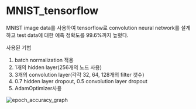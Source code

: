 # MNIST_tensorflow

MNIST image data를 사용하여 tensorflow로 convolution neural network를 설계하고 test data에 대한 예측 정확도를 99.6%까지 높혔다.

사용된 기법
  1. batch normalization 적용
  2. 1개의 hidden layer(256개의 노드 사용)
  3. 3개의 convolution layer(각각 32, 64, 128개의 filter 갯수)
  4. 0.7 hidden layer dropout, 0.5 convolution layer dropout
  5. AdamOptimizer사용
  
  ![epoch_accuracy_graph](https://user-images.githubusercontent.com/54267479/73365792-3101b080-42f0-11ea-81df-53d67dcc3bea.png)
